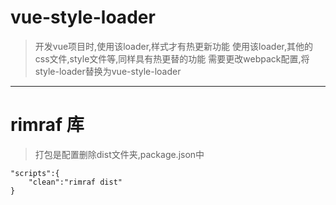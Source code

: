 # vue-style-loader
> 开发vue项目时,使用该loader,样式才有热更新功能
> 使用该loader,其他的css文件,style文件等,同样具有热更替的功能
> 需要更改webpack配置,将style-loader替换为vue-style-loader
-----------
# rimraf 库
> 打包是配置删除dist文件夹,package.json中       
```
"scripts":{
    "clean":"rimraf dist"
}
```

# 
